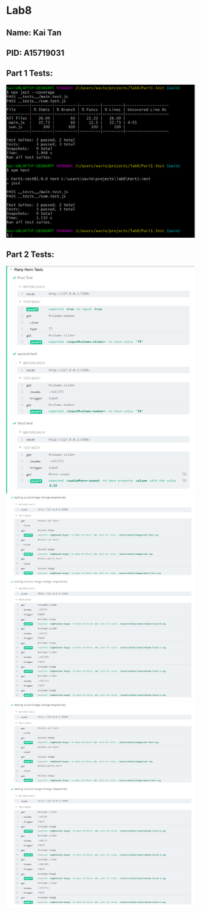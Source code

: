 <style> 
  img {
    width: 550px;
  }
 </style>
 
# Lab8

## Name: Kai Tan
## PID: A15719031

## Part 1 Tests: 

![Part1 tests](https://github.com/Xavierkst/Lab8/blob/main/tests_passed/test-passed-1.png)

## Part 2 Tests:

![Part2 tests -- img1](https://github.com/Xavierkst/Lab8/blob/main/tests_passed/tests-passed-2_(pt1).png)
![Part2 tests -- img2](https://github.com/Xavierkst/Lab8/blob/main/tests_passed/tests-passed-2_(pt2).png)
![Part2 tests -- img3](https://github.com/Xavierkst/Lab8/blob/main/tests_passed/tests-passed-2_(pt2).png)
